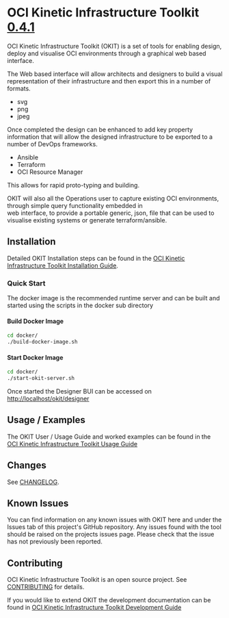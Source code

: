 # OCI Kinetic Infrastructure Toolkit [0.4.1](ReleaseNotes.md#version-0.4.1)

OCI Kinetic Infrastructure Toolkit (OKIT) is a set of tools for enabling design, deploy and visualise OCI environments 
through a graphical web based interface. 

The Web based interface will allow architects and designers to build a visual representation of their infrastructure
and then export this in a number of formats. 

- svg
- png
- jpeg

Once completed the design can be enhanced to add key property information that will allow the designed infrastructure to
be exported to a number of DevOps frameworks.

- Ansible
- Terraform
- OCI Resource Manager

This allows for rapid proto-typing and building.

OKIT will also all the Operations user to capture existing OCI environments, through simple query functionality embedded in  
web interface, to provide a portable generic, json, file that can be used to visualise existing systems or generate terraform/ansible. 



## Installation
Detailed OKIT Installation steps can be found in the [OCI Kinetic Infrastructure Toolkit Installation Guide](documentation/Installation.md).

### Quick Start
The docker image is the recommended runtime server and can be built and started using the scripts in the docker sub directory

#### Build Docker Image
```bash
cd docker/
./build-docker-image.sh
```

#### Start Docker Image
```bash
cd docker/
./start-okit-server.sh
```

Once started the Designer BUI can be accessed on [http://localhost/okit/designer](http://localhost/okit/designer)


## Usage / Examples
The OKIT User / Usage Guide and worked examples can be found in the [OCI Kinetic Infrastructure Toolkit Usage Guide](documentation/Usage.md)


## Changes

See [CHANGELOG](CHANGELOG.md).

## Known Issues

You can find information on any known issues with OKIT here and under the Issues tab of this project's GitHub repository.
Any issues found with the tool should be raised on the projects issues page. Please check that the issue has not previously
been reported. 


## Contributing
OCI Kinetic Infrastructure Toolkit is an open source project. See [CONTRIBUTING](CONTRIBUTING.md) for details.

If you would like to extend OKIT the development documentation can be found in [OCI Kinetic Infrastructure Toolkit Development Guide](documentation/Development.md)


